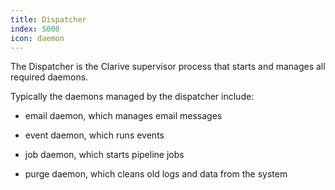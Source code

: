```yaml
---
title: Dispatcher
index: 5000
icon: daemon
---
```


The Dispatcher is the Clarive supervisor process
that starts and manages all required daemons.

Typically the daemons managed by the dispatcher include:

- email daemon, which manages email messages

- event daemon, which runs events

- job daemon, which starts pipeline jobs

- purge daemon, which cleans old logs and data from the system
